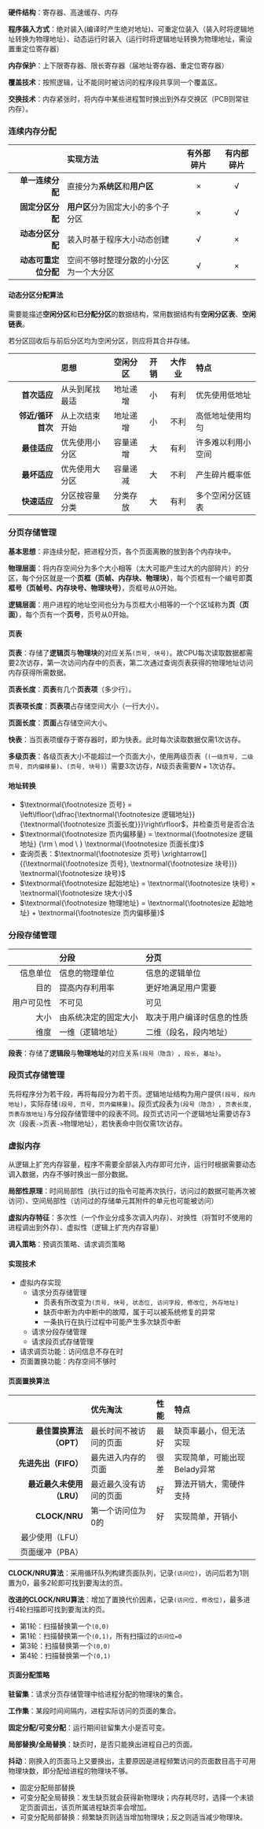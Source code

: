 
**硬件结构**：寄存器、高速缓存、内存

**程序装入方式**：绝对装入(编译时产生绝对地址)、可重定位装入（装入时将逻辑地址转换为物理地址）、动态运行时装入（运行时将逻辑地址转换为物理地址，需设置重定位寄存器）

**内存保护**：上下限寄存器、限长寄存器（届地址寄存器、重定位寄存器）

**覆盖技术**：按照逻辑，让不能同时被访问的程序段共享同一个覆盖区。

**交换技术**：内存紧张时，将内存中某些进程暂时换出到外存交换区（PCB则常驻内存）。

### 连续内存分配

|                      | 实现方法                               | 有外部碎片 | 有内部碎片 |
| -------------------: | :------------------------------------- | :--------: | :--------: |
|     **单一连续分配** | 直接分为**系统区**和**用户区**         |     ×      |     √      |
|     **固定分区分配** | **用户区**分为固定大小的多个子分区     |     ×      |     √      |
|     **动态分区分配** | 装入时基于程序大小动态创建             |     √      |     ×      |
| **动态可重定位分配** | 空间不够时整理分散的小分区为一个大分区 |     √      |     ×      |

#### 动态分区分配算法

需要能描述**空闲分区**和**已分配分区**的数据结构，常用数据结构有**空闲分区表**、**空闲链表**。

若分区回收后与前后分区均为空闲分区，则应将其合并存储。

|              | 思想           | 空闲分区             | 开销 | 大作业 | 特点             |
| -----------: | :------------- | :------------------: | :--: | :--: | :--- |
| **首次适应** | 从头到尾找最适 | 地址递增             |  小  | 有利 | 优先使用低地址 |
| **邻近/循环首次** | 从上次结束开始 | 地址递增 | 小 | 不利 | 高低地址使用均匀 |
| **最佳适应** | 优先使用小分区 | 容量递增             |  大  | 有利 | 许多难以利用小空间 |
| **最坏适应** | 优先使用大分区 | 容量递减             |  大  | 不利 | 产生碎片概率低 |
| **快速适应** | 分区按容量分类 | 分类存放 | 大 | 有利 | 多个空闲分区链表 |

### 分页存储管理

**基本思想**：非连续分配，把进程分页，各个页面离散的放到各个内存块中。

**物理层面**：将内存空间分为多个大小相等（太大可能产生过大的内部碎片）的分区，每个分区就是一个**页框（页帧、内存块、物理块）**，每个页框有一个编号即**页框号（页帧号、内存块号、物理块号）**，页框号从0开始。

**逻辑层面**：用户进程的地址空间也分为与页框大小相等的一个个区域称为**页（页面）**，每个页有一个**页号**，页号从0开始。

#### 页表

**页表**：存储了**逻辑页**与**物理块**的对应关系`(页号, 块号)`。故CPU每次读取数据都需要$2$次访存，第一次访问内存中的页表，第二次通过查询页表获得的物理地址访问内存获得所需数据。

**页表长度**：**页表**有几个**页表项**（多少行）。

**页表项长度**：**页表项**占存储空间大小（一行大小）。

**页面长度**：**页面**占存储空间大小。

**快表**：当页表项缓存于寄存器时，即为快表。此时每次读取数据仅需$1$次访存。

**多级页表**：各级页表大小不能超过一个页面大小，使用两级页表（`(一级页号, 二级页号, 页内偏移量)`、`(页号, 块号)`）需要$3$次访存，$N$级页表需要$N+1$次访存。

#### 地址转换

- $\textnormal{\footnotesize 页号} = \left\lfloor{\dfrac{\textnormal{\footnotesize 逻辑地址}}{\textnormal{\footnotesize 页面长度}}}\right\rfloor$，并检查页号是否合法
- $\textnormal{\footnotesize 页内偏移量} = \textnormal{\footnotesize 逻辑地址} {\rm \ mod \ } \textnormal{\footnotesize 页面长度}$
- 查询页表：$\textnormal{\footnotesize 页号} \xrightarrow[]{(\textnormal{\footnotesize 页号}, \textnormal{\footnotesize 块号})} \textnormal{\footnotesize 块号}$
- $\textnormal{\footnotesize 起始地址} = \textnormal{\footnotesize 块号} × \textnormal{\footnotesize 块大小}$
- $\textnormal{\footnotesize 物理地址} = \textnormal{\footnotesize 起始地址} + \textnormal{\footnotesize 页内偏移量}$

### 分段存储管理

|            | 分段                 | 分页                       |
| ---------: | :------------------- | :------------------------- |
|   信息单位 | 信息的物理单位       | 信息的逻辑单位             |
|       目的 | 提高内存利用率       | 更好地满足用户需要         |
| 用户可见性 | 不可见               | 可见                       |
|       大小 | 由系统决定的固定大小 | 取决于用户编译时信息的性质 |
|       维度 | 一维（逻辑地址）     | 二维（段名，段内地址）     |

**段表**：存储了**逻辑段**与**物理地址**的对应关系`(段号（隐含）, 段长, 基址)`。

### 段页式存储管理

先将程序分为若干段，再将每段分为若干页。逻辑地址结构为用户提供`(段号, 段内地址)`，实际存储`(段号, 页号, 页内偏移量)`。段页式段表为`(段号（隐含）, 页表长度, 页表存放地址)`与分段存储管理中的段表不同。段页式访问一个逻辑地址需要访存$3$次（段表`->`页表`->`物理地址），若快表命中则仅需$1$次访存。

### 虚拟内存

从逻辑上扩充内存容量，程序不需要全部装入内存即可允许，运行时根据需要动态调入数据，内存不够时换出一部分数据。

**局部性原理**：时间局部性（执行过的指令可能再次执行，访问过的数据可能再次被访问）、空间局部性（访问过的存储单元其附件的单元也可能被访问）

**虚拟内存特征**：多次性（一个作业分成多次调入内存）、对换性（将暂时不使用的进程调出到外存）、虚拟性（逻辑上扩充内存容量）

**调入策略**：预调页策略、请求调页策略

#### 实现技术

- 虚拟内存实现
  - 请求分页存储管理
    - 页表有所改变为`(页号, 块号, 状态位, 访问字段, 修改位, 外存地址)`
    - 缺页中断为内中断中的故障，属于可以被系统修复的异常
    - 一条执行在执行过程中可能产生多次缺页中断
  - 请求分段存储管理
  - 请求段页式存储管理
- 请求调页功能：访问信息不存在时
- 页面置换功能：内存空间不够时

#### 页面置换算法

|                           | 优先淘汰               | 性能 | 特点                         |
| ------------------------: | :--------------------- | :--: | :--------------------------- |
|   **最佳置换算法（OPT）** | 最长时间不被访问的页面 | 最好 | 缺页率最小，但无法实现       |
|      **先进先出（FIFO）** | 最先进入内存的页面     | 很差 | 实现简单，可能出现Belady异常 |
| **最近最久未使用（LRU）** | 最近最久没有访问的页面 |  好  | 算法开销大，需硬件支持       |
|             **CLOCK/NRU** | 第一个访问位为0的      |  好  | 实现简单，开销小             |
|           最少使用（LFU） |                        |      |                              |
|           页面缓冲（PBA） |                        |      |                              |

**CLOCK/NRU算法**：采用循环队列构建页面队列，记录`(访问位)`，访问后若为1则置为0，最多2轮即可找到要淘汰的页。

**改进的CLOCK/NRU算法**：增加了置换代价因素，记录`(访问位, 修改位)`，最多进行4轮扫描即可找到要淘汰的页。

- 第1轮：扫描替换第一个`(0,0)`
- 第1轮：扫描替换第一个`(0,1)`，所有扫描过的`访问位=0`
- 第3轮：扫描替换第一个`(0,0)`
- 第4轮：扫描替换第一个`(0,1)`

#### 页面分配策略

**驻留集**：请求分页存储管理中给进程分配的物理块的集合。

**工作集**：某段时间间隔内，进程实际访问的页面的集合。

**固定分配/可变分配**：运行期间驻留集大小是否可变。

**局部替换/全局替换**：缺页时，是否只能换出进程自己的页面。

**抖动**：刚换入的页面马上又要换出，主要原因是进程频繁访问的页面数目高于可用物理块数，即分配给进程的物理块不够。

- 固定分配局部替换
- 可变分配全局替换：发生缺页就会获得新物理块；内存耗尽时，选择一个未锁定页面调出，该页所属进程缺页率会增加。
- 可变分配局部替换：频繁缺页则适当增加物理块；反之则适当减少物理块。
